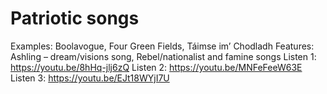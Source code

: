 # Patriotic songs

Examples: Boolavogue, Four Green Fields, Táimse im’ Chodladh
Features: Ashling – dream/visions song, Rebel/nationalist and famine songs
Listen 1: https://youtu.be/8hHq-jlj6zQ
Listen 2: https://youtu.be/MNFeFeeW63E
Listen 3: https://youtu.be/EJt18WYjI7U